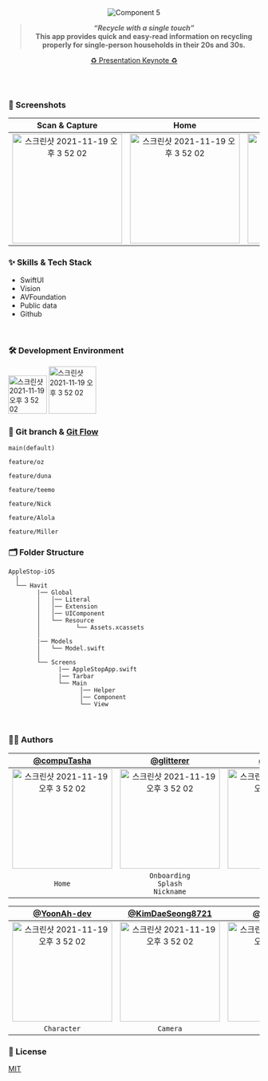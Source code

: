 
<br/>
<br/>

<div align="center"> 
  
![Component 5](https://user-images.githubusercontent.com/55099365/163678182-962ae0c3-4aed-4b43-9e57-447ce6aa53e4.png)

> _**“Recycle with a single touch”**_ <br/>
> **This app provides quick and easy-read information on recycling properly for single-person households in their 20s and 30s.**

[♻️ Presentation Keynote ♻️](https://github.com/AppleStop/AppleStop-iOS/blob/main/Sugeottakdae-keynote.zip)
  
</div>

<br/>
<br/>


### 📱 Screenshots

| Scan & Capture | Home | Guide | Collect |
|:---:|:---:|:---:|:---:|
|<img width="220" alt="스크린샷 2021-11-19 오후 3 52 02" src="https://user-images.githubusercontent.com/55099365/163677966-582f61f2-1831-4940-b3b5-f608adc51d6a.png">|<img width="220" alt="스크린샷 2021-11-19 오후 3 52 02" src="https://user-images.githubusercontent.com/55099365/163677906-dedee42c-6650-4953-9a41-73214a785cbd.png">|<img width="220" alt="스크린샷 2021-11-19 오후 3 52 02" src="https://user-images.githubusercontent.com/55099365/163677928-0aacb3e5-e5fc-48b0-9514-a0535a4703a3.png">|<img width="220" alt="스크린샷 2021-11-19 오후 3 52 02" src="https://user-images.githubusercontent.com/55099365/163677923-a3988871-b6c1-4af0-a3b3-1299f14849d0.png">|

### :sparkles: Skills & Tech Stack
* SwiftUI
* Vision
* AVFoundation
* Public data
* Github

<br/>

### 🛠 Development Environment

<img width="77" alt="스크린샷 2021-11-19 오후 3 52 02" src="https://img.shields.io/badge/iOS-15.0+-silver"> <img width="95" alt="스크린샷 2021-11-19 오후 3 52 02" src="https://img.shields.io/badge/Xcode-13.3-blue">

### 🔀 Git branch & [Git Flow](https://techblog.woowahan.com/2553/)

```
main(default)

feature/oz

feature/duna

feature/teemo

feature/Nick

feature/Alola

feature/Miller
```

### 🗂 Folder Structure

```
AppleStop-iOS
  |
  └── Havit
        |── Global
        │   │── Literal
        │   │── Extension
        │   │── UIComponent
        │   └── Resource
        │          └── Assets.xcassets
        │
        |── Models
        │   └── Model.swift
        │
        └── Screens
              |── AppleStopApp.swift
              |── Tarbar
              └── Main
                    │── Helper
                    │── Component
                    └── View
```

<br/>

  
### 🧑‍💻 Authors

<div align="center"> 
  
| [@compuTasha](https://github.com/compuTasha) | [@glitterer](https://github.com/glitterer) | [@sy5072](https://github.com/sy5072) |
|:---:|:---:|:---:|
|<img width="200" alt="스크린샷 2021-11-19 오후 3 52 02" src="https://user-images.githubusercontent.com/55099365/163679179-08e7bb38-685a-432b-89ff-a25c09030591.png">|<img width="200" alt="스크린샷 2021-11-19 오후 3 52 02" src="https://user-images.githubusercontent.com/55099365/163679186-b6e43e2f-1e86-4e56-a7b0-cd7ad5d6b0fe.png">|<img width="200" alt="스크린샷 2021-11-19 오후 3 52 02" src="https://user-images.githubusercontent.com/55099365/163679185-d4a8fc59-eda2-415a-a6f5-8975003ec988.png">|
| `Home` | `Onboarding` <br/> `Splash` <br/> `Nickname` | `Setting` |

[@YoonAh-dev](https://github.com/YoonAh-dev) | [@KimDaeSeong8721](https://github.com/KimDaeSeong8721) | [@teethemoji](https://github.com/teethemoji) |
|:---:|:---:|:---:|
|<img width="200" alt="스크린샷 2021-11-19 오후 3 52 02" src="https://user-images.githubusercontent.com/55099365/163679182-bdd9a9d1-78ce-45af-b5b8-6f810ac0afdc.png">|<img width="200" alt="스크린샷 2021-11-19 오후 3 52 02" src="https://user-images.githubusercontent.com/55099365/163679183-0bf3860d-a185-4fed-bd63-52d6fd55b272.png">|<img width="200" alt="스크린샷 2021-11-19 오후 3 52 02" src="https://user-images.githubusercontent.com/55099365/163679187-46e2f82b-453d-4710-9a10-7a9fec2a7518.png">|
| `Character` | `Camera` | `Guide` |

</div>

### :lock_with_ink_pen: License

[MIT](https://choosealicense.com/licenses/mit/)
